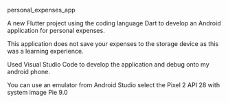 personal_expenses_app

A new Flutter project using the coding language Dart to develop an Android application for personal expenses. 

This application does not save your expenses to the storage device as this was a learning experience.

Used Visual Studio Code to develop the application and debug onto my android phone.

You can use an emulator from Android Studio select the Pixel 2 API 28 with system image Pie 9.0
